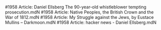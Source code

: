 #1958
Article: Daniel Ellsberg The 90-year-old whistleblower tempting prosecution.mdN
#1958
Article: Native Peoples, the British Crown and the War of 1812.mdN
#1958
Article: My Struggle against the Jews, by Eustace Mullins – Darkmoon.mdN
#1958
Article: hacker news - Daniel Ellsberg.mdN
